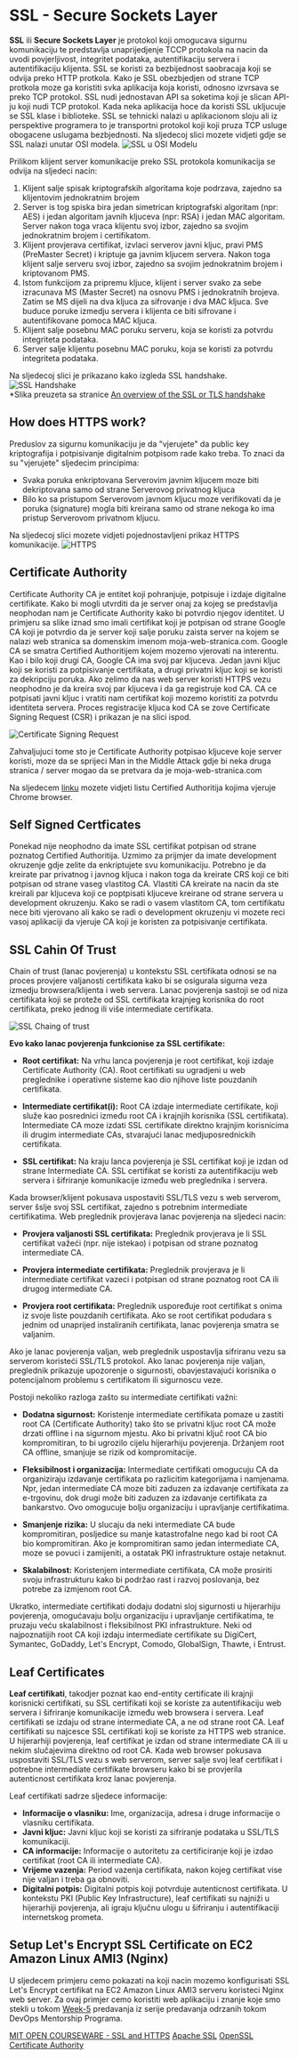 # SSL - Secure Sockets Layer

**SSL** ili **Secure Sockets Layer** je protokol koji omogucava sigurnu komunikaciju te predstavlja unaprijedjenje TCCP protokola na nacin da uvodi povjerljivost, integritet podataka, autentifikaciju servera i autentifikaciju klijenta. 
SSL se koristi za bezbijednost saobracaja koji se odvija preko HTTP protkola. Kako je SSL obezbjedjen od strane TCP 
protkola moze ga koristiti svka aplikacija koja koristi, odnosno izvrsava se preko TCP protokol. SSL nudi jednostavan API sa soketima koji je slican API-ju koji nudi TCP protokol. Kada neka aplikacija hoce da koristi SSL ukljucuje se SSL klase i biblioteke. SSL se tehnicki nalazi u aplikacionom sloju ali iz perspektive programera to je transportni protokol koji koji pruza TCP usluge obogacene uslugama bezbjednosti. 
Na sljedecoj slici mozete vidjeti gdje se SSL nalazi unutar OSI modela.
![SSL u OSI Modelu](/resources/images/ssl1.jpeg)  

Prilikom klijent server komunikacije preko SSL protokola komunikacija se odvija na sljedeci nacin:
1. Klijent salje spisak kriptografskih algoritama koje podrzava, zajedno sa klijentovim jednokratnim brojem
2. Server is tog spiska bira jedan simetrican kriptografski algoritam (npr: AES) i jedan algoritam javnih kljuceva (npr: RSA) i jedan MAC algoritam. Server nakon toga vraca klijentu svoj izbor, zajedno sa svojim jednokratnim brojem i certifikatom.
3. Klijent provjerava certifikat, izvlaci serverov javni kljuc, pravi PMS (PreMaster Secret) i kriptuje ga javnim kljucem servera. Nakon toga klijent salje serveru svoj izbor, zajedno sa svojim jednokratnim brojem i kriptovanom PMS.
4. Istom funkcijom za pripremu kljuce, klijent i server svako za sebe izracunava MS (Master Secret) na osnovu PMS i jednokratnih brojeva. Zatim se MS dijeli na dva kljuca za sifrovanje i dva MAC kljuca.  Sve buduce poruke izmedju servera i klijenta ce biti sifrovane i autentifikovane pomoca MAC kljuca.
5. Klijent salje posebnu MAC poruku serveru, koja se koristi za potvrdu integriteta podataka.
6. Server salje klijentu posebnu MAC poruku, koja se koristi za potvrdu integriteta podataka.

Na sljedecoj slici je prikazano kako izgleda SSL handshake.
![SSL Handshake](/resources/images/ssl-hanshake.gif)  
*Slika preuzeta sa stranice [An overview of the SSL or TLS handshake](http://docs.blueworx.com/BVR/InfoCenter/V7/AIX/help/index.jsp?topic=%2Fcom.ibm.wvraix.voip.doc%2Fq009930_.html)  

## How does HTTPS work?
Preduslov za sigurnu komunikaciju je da "vjerujete" da public key kriptografija i potpisivanje digitalnim potpisom rade kako treba. To znaci da su "vjerujete" sljedecim principima:
- Svaka poruka enkriptovana Serverovim javnim kljucem moze biti dekriptovana samo od strane Serverovog privatnog kljuca
- Bilo ko sa pristupom Serverovom javnom kljucu moze verifikovati da je poruka (signature) mogla biti kreirana samo od strane nekoga ko ima pristup Serverovom privatnom kljucu.

Na sljedecoj slici mozete vidjeti pojednostavljeni prikaz HTTPS komunikacije.
![HTTPS](/resources/images/https-communication.jpeg)

## Certificate Authority
Certificate Authority CA je entitet koji pohranjuje, potpisuje i izdaje digitalne certifikate. Kako bi mogli utvrditi da je server onaj za kojeg se predstavlja neophodan nam je Certificate Authority kako bi potvrdio njegov identitet. U primjeru sa slike iznad smo imali certifikat koji je potpisan od strane Google CA koji je potvrdio da je server koji salje poruku zaista server na kojem se nalazi web stranica sa domenskim imenom moja-web-stranica.com. 
Google CA se smatra Certified Authoritijem kojem mozemo vjerovati na interentu. Kao i bilo koji drugi CA, Google CA ima svoj par kljuceva. Jedan javni kljuc koji se koristi za potpisivanje certifikata, a drugi privatni kljuc koji se koristi za dekripciju poruka.
Ako zelimo da nas web server koristi HTTPS vezu neophodno je da kreira svoj par kljuceva i da ga registruje kod CA. CA ce potpisati javni kljuc i vratiti nam certifikat koji mozemo koristiti za potvrdu identiteta servera. Proces registracije kljuca kod CA se zove Certificate Signing Request (CSR) i prikazan je na slici ispod.

![Certificate Signing Request](/resources/images/certificate-signing-request.png)

Zahvaljujuci tome sto je Certificate Authority potpisao kljuceve koje server koristi, moze da se sprijeci Man in the Middle Attack gdje bi neka druga stranica / server mogao da se pretvara da je moja-web-stranica.com

Na sljedecem [linku](https://docs.google.com/spreadsheets/d/e/2PACX-1vQ7Jtb4NxCSaEtCaisz2u3NQZcHejDUjI3Q-utBnL-C5E7w4crv6QZ9GRDb2bFGbLgUQsgQyF0Y8eoN/pubhtml) mozete vidjeti listu Certified Authoritija kojima vjeruje Chrome browser.
## Self Signed Certficates
Ponekad nije neophodno da imate SSL certifikat potpisan od strane poznatog Certified Authoritija. Uzmimo za prijmjer da imate development okruzenje gdje zelite da enkriptujete svu komunikaciju. Potrebno je da kreirate par privatnog i javnog kljuca i nakon toga da kreirate CRS koji ce biti potpisan od strane vaseg vlastitog CA. Vlastiti CA kreirate na nacin da ste kreirali par kljuceva koji ce poptpisati kljuceve kreirane od strane servera u development okruzenju. Kako se radi o vasem vlastitom CA, tom certifikatu nece biti vjerovano ali kako se radi o development okruzenju vi mozete reci vasoj aplikaciji da vjeruje CA koji je koristen za potpisivanje certifikata.

## SSL Cahin Of Trust
Chain of trust (lanac povjerenja) u kontekstu SSL certifikata odnosi se na proces provjere valjanosti certifikata kako bi se osigurala sigurna veza izmedju browsera/klijenta i web servera. Lanac povjerenja sastoji se od niza certifikata koji se proteže od SSL certifikata krajnjeg korisnika do root certifikata, preko jednog ili više intermediate certifikata.

![SSL Chaing of trust](/resources/images/ssl-chain-of-trust.jpeg)

**Evo kako lanac povjerenja funkcionise za SSL certifikate:**

- **Root certifikat:** Na vrhu lanca povjerenja je root certifikat, koji izdaje Certificate Authority (CA). Root certifikati su ugradjeni u web preglednike i operativne sisteme kao dio njihove liste pouzdanih certifikata.

- **Intermediate certifikat(i):** Root CA izdaje intermediate certifikate, koji služe kao posrednici između root CA i krajnjih korisnika (SSL certifikata). Intermediate CA moze izdati SSL certifikate direktno krajnjim korisnicima ili drugim intermediate CAs, stvarajući lanac medjuposrednickih certifikata.

- **SSL certifikat:** Na kraju lanca povjerenja je SSL certifikat koji je izdan od strane Intermediate CA. SSL certifikat se koristi za autentifikaciju web servera i šifriranje komunikacije između web preglednika i servera.

Kada browser/klijent pokusava uspostaviti SSL/TLS vezu s web serverom, server šslje svoj SSL certifikat, zajedno s potrebnim intermediate certifikatima. Web preglednik provjerava lanac povjerenja na sljedeci nacin:

- **Provjera valjanosti SSL certifikata:** Preglednik provjerava je li SSL certifikat važeći (npr. nije istekao) i potpisan od strane poznatog intermediate CA.

- **Provjera intermediate certifikata:** Preglednik provjerava je li intermediate certifikat vazeci i potpisan od strane poznatog root CA ili drugog intermediate CA.

- **Provjera root certifikata:** Preglednik uspoređuje root certifikat s onima iz svoje liste pouzdanih certifikata. Ako se root certifikat podudara s jednim od unaprijed instaliranih certifikata, lanac povjerenja smatra se valjanim.

Ako je lanac povjerenja valjan, web preglednik uspostavlja sifriranu vezu sa serverom koristeći SSL/TLS protokol. Ako lanac povjerenja nije valjan, preglednik prikazuje upozorenje o sigurnosti, obavjestavajući korisnika o potencijalnom problemu s certifikatom ili sigurnoscu veze.

Postoji nekoliko razloga zašto su intermediate certifikati važni:

- **Dodatna sigurnost:** Koristenje intermediate certifikata pomaze u zastiti root CA (Certificate Authority) tako što se privatni kljuc root CA može drzati offline i na sigurnom mjestu. Ako bi privatni ključ root CA bio kompromitiran, to bi ugrozilo cijelu hijerarhiju povjerenja. Držanjem root CA offline, smanjuje se rizik od kompromitacije.

- **Fleksibilnost i organizacija:** Intermediate certifikati omogucuju CA da organiziraju izdavanje certifikata po razlicitim kategorijama i namjenama. Npr, jedan intermediate CA moze biti zaduzen za izdavanje certifikata za e-trgovinu, dok drugi može biti zaduzen za izdavanje certifikata za bankarstvo. Ovo omogucuje bolju organizaciju i upravljanje certifikatima.

- **Smanjenje rizika:** U slucaju da neki intermediate CA bude kompromitiran, posljedice su manje katastrofalne nego kad bi root CA bio kompromitiran. Ako je kompromitiran samo jedan intermediate CA, moze se povuci i zamijeniti, a ostatak PKI infrastrukture ostaje netaknut.

- **Skalabilnost:** Koristenjem intermediate certifikata, CA može prosiriti svoju infrastrukturu kako bi podržao rast i razvoj poslovanja, bez potrebe za izmjenom root CA.

Ukratko, intermediate certifikati dodaju dodatni sloj sigurnosti u hijerarhiju povjerenja, omogućavaju bolju organizaciju i upravljanje certifikatima, te pruzaju veću skalabilnost i fleksibilnost PKI infrastrukture.
Neki od najpoznatijih root CA koji izdaju intermediate certifikate su DigiCert, Symantec, GoDaddy, Let's Encrypt, Comodo, GlobalSign, Thawte, i Entrust.

## Leaf Certificates
**Leaf certifikati**, takodjer poznat kao end-entity certificate ili krajnji korisnicki certifikati, su SSL certifikati koji se koriste za autentifikaciju web servera i šifriranje komunikacije između web browsera i servera. Leaf certifikati se izdaju od strane intermediate CA, a ne od strane root CA. Leaf certifikati su najcesce SSL certifikati koji se koriste za HTTPS web stranice. 
U hijerarhiji povjerenja, leaf certifikat je izdan od strane intermediate CA ili u nekim slučajevima direktno od root CA. Kada web browser pokusava uspostaviti SSL/TLS vezu s web serverom, server salje svoj leaf certifikat i potrebne intermediate certifikate browseru kako bi se provjerila autenticnost certifikata kroz lanac povjerenja.

Leaf certifikati sadrze sljedece informacije:

- **Informacije o vlasniku:** Ime, organizacija, adresa i druge informacije o vlasniku certifikata.
- **Javni kljuc:** Javni kljuc koji se koristi za sifriranje podataka u SSL/TLS komunikaciji.
- **CA informacije:** Informacije o autoritetu za certificiranje koji je izdao certifikat (root CA ili intermediate CA).
- **Vrijeme vazenja:** Period vazenja certifikata, nakon kojeg certifikat vise nije valjan i treba ga obnoviti.
- **Digitalni potpis:** Digitalni potpis koji potvrduje autenticnost certifikata.
U kontekstu PKI (Public Key Infrastructure), leaf certifikati su najniži u hijerarhiji povjerenja, ali igraju ključnu ulogu u šifriranju i autentifikaciji internetskog prometa.

## Setup Let's Encrypt SSL Certificate on EC2 Amazon Linux AMI3 (Nginx)
U sljedecem primjeru cemo pokazati na koji nacin mozemo konfigurisati SSL Let's Encrypt certifikat na EC2 Amazon Linux AMI3 serveru koristeci Nginx web server. Za ovaj primjer cemo koristiti web aplikaciju i znanje koje smo stekli u tokom [Week-5](/devops-mentorship-program/03-march/week-5-140323/00-class-notes.md) predavanja iz serije predavanja odrzanih tokom DevOps Mentorship Programa.

[MIT OPEN COURSEWARE - SSL and HTTPS](https://youtu.be/q1OF_0ICt9A)
[Apache SSL](https://httpd.apache.org/docs/2.4/ssl/ssl_faq.html#aboutcerts)
[OpenSSL Certificate Authority](https://jamielinux.com/docs/openssl-certificate-authority/)
